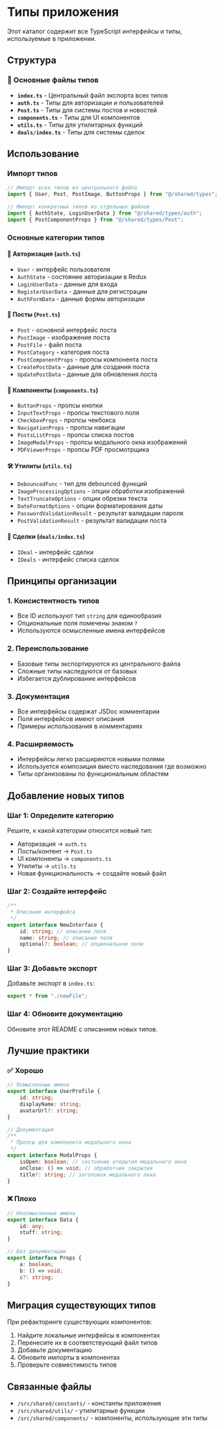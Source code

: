 # Типы приложения

Этот каталог содержит все TypeScript интерфейсы и типы, используемые в приложении.

## Структура

### 📁 Основные файлы типов

-   **`index.ts`** - Центральный файл экспорта всех типов
-   **`auth.ts`** - Типы для авторизации и пользователей
-   **`Post.ts`** - Типы для системы постов и новостей
-   **`components.ts`** - Типы для UI компонентов
-   **`utils.ts`** - Типы для утилитарных функций
-   **`deals/index.ts`** - Типы для системы сделок

## Использование

### Импорт типов

```typescript
// Импорт всех типов из центрального файла
import { User, Post, PostImage, ButtonProps } from "@/shared/types";

// Импорт конкретных типов из отдельных файлов
import { AuthState, LoginUserData } from "@/shared/types/auth";
import { PostComponentProps } from "@/shared/types/Post";
```

### Основные категории типов

#### 🔐 Авторизация (`auth.ts`)

-   `User` - интерфейс пользователя
-   `AuthState` - состояние авторизации в Redux
-   `LoginUserData` - данные для входа
-   `RegisterUserData` - данные для регистрации
-   `AuthFormData` - данные формы авторизации

#### 📝 Посты (`Post.ts`)

-   `Post` - основной интерфейс поста
-   `PostImage` - изображение поста
-   `PostFile` - файл поста
-   `PostCategory` - категория поста
-   `PostComponentProps` - пропсы компонента поста
-   `CreatePostData` - данные для создания поста
-   `UpdatePostData` - данные для обновления поста

#### 🎨 Компоненты (`components.ts`)

-   `ButtonProps` - пропсы кнопки
-   `InputTextProps` - пропсы текстового поля
-   `CheckboxProps` - пропсы чекбокса
-   `NavigationProps` - пропсы навигации
-   `PostsListProps` - пропсы списка постов
-   `ImageModalProps` - пропсы модального окна изображений
-   `PDFViewerProps` - пропсы PDF просмотрщика

#### 🛠️ Утилиты (`utils.ts`)

-   `DebouncedFunc` - тип для debounced функций
-   `ImageProcessingOptions` - опции обработки изображений
-   `TextTruncateOptions` - опции обрезки текста
-   `DateFormatOptions` - опции форматирования даты
-   `PasswordValidationResult` - результат валидации пароля
-   `PostValidationResult` - результат валидации поста

#### 💼 Сделки (`deals/index.ts`)

-   `IDeal` - интерфейс сделки
-   `IDeals` - интерфейс списка сделок

## Принципы организации

### 1. Консистентность типов

-   Все ID используют тип `string` для единообразия
-   Опциональные поля помечены знаком `?`
-   Используются осмысленные имена интерфейсов

### 2. Переиспользование

-   Базовые типы экспортируются из центрального файла
-   Сложные типы наследуются от базовых
-   Избегается дублирование интерфейсов

### 3. Документация

-   Все интерфейсы содержат JSDoc комментарии
-   Поля интерфейсов имеют описания
-   Примеры использования в комментариях

### 4. Расширяемость

-   Интерфейсы легко расширяются новыми полями
-   Используется композиция вместо наследования где возможно
-   Типы организованы по функциональным областям

## Добавление новых типов

### Шаг 1: Определите категорию

Решите, к какой категории относится новый тип:

-   Авторизация → `auth.ts`
-   Посты/контент → `Post.ts`
-   UI компоненты → `components.ts`
-   Утилиты → `utils.ts`
-   Новая функциональность → создайте новый файл

### Шаг 2: Создайте интерфейс

```typescript
/**
 * Описание интерфейса
 */
export interface NewInterface {
    id: string; // описание поля
    name: string; // описание поля
    optional?: boolean; // опциональное поле
}
```

### Шаг 3: Добавьте экспорт

Добавьте экспорт в `index.ts`:

```typescript
export * from "./newFile";
```

### Шаг 4: Обновите документацию

Обновите этот README с описанием новых типов.

## Лучшие практики

### ✅ Хорошо

```typescript
// Осмысленные имена
export interface UserProfile {
    id: string;
    displayName: string;
    avatarUrl?: string;
}

// Документация
/**
 * Пропсы для компонента модального окна
 */
export interface ModalProps {
    isOpen: boolean; // состояние открытия модального окна
    onClose: () => void; // обработчик закрытия
    title?: string; // заголовок модального окна
}
```

### ❌ Плохо

```typescript
// Неосмысленные имена
export interface Data {
    id: any;
    stuff: string;
}

// Без документации
export interface Props {
    a: boolean;
    b: () => void;
    c?: string;
}
```

## Миграция существующих типов

При рефакторинге существующих компонентов:

1. Найдите локальные интерфейсы в компонентах
2. Перенесите их в соответствующий файл типов
3. Добавьте документацию
4. Обновите импорты в компонентах
5. Проверьте совместимость типов

## Связанные файлы

-   `/src/shared/constants/` - константы приложения
-   `/src/shared/utils/` - утилитарные функции
-   `/src/shared/components/` - компоненты, использующие эти типы
